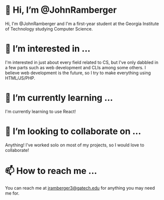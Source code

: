 # 👋 Hi, I’m @JohnRamberger
Hi, I'm @JohnRamberger and I'm a first-year student at the Georgia Institute of Technology studying Computer Science. 
# 👀 I’m interested in ...
I'm interested in just about every field related to CS, but I've only dabbled in a few parts such as web development and CLIs among some others. I believe web development is the future, so I try to make everything using HTML/JS/PHP.
# 🌱 I’m currently learning ...
I'm currently learning to use React!
# 💞️ I’m looking to collaborate on ...
Anything! I've worked solo on most of my projects, so I would love to collaborate!
# 📫 How to reach me ...
You can reach me at jramberger3@gatech.edu for anything you may need me for. 



 


<!---
JohnRamberger/JohnRamberger is a ✨ special ✨ repository because its `README.md` (this file) appears on your GitHub profile.
You can click the Preview link to take a look at your changes.
--->
